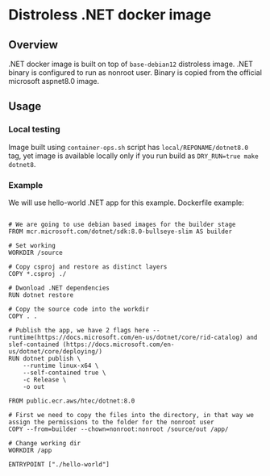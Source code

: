 # Distroless .NET docker image

## Overview

.NET docker image is built on top of `base-debian12` distroless image. .NET binary is configured to run as nonroot user. Binary is copied from the official microsoft aspnet8.0 image.

## Usage

### Local testing

Image built using `container-ops.sh` script has `local/REPONAME/dotnet8.0` tag, yet image is available locally only if you run
build as `DRY_RUN=true make dotnet8`.

### Example

We will use hello-world .NET app for this example.
Dockerfile example:

```

# We are going to use debian based images for the builder stage
FROM mcr.microsoft.com/dotnet/sdk:8.0-bullseye-slim AS builder

# Set working
WORKDIR /source

# Copy csproj and restore as distinct layers
COPY *.csproj ./

# Dwonload .NET dependencies
RUN dotnet restore

# Copy the source code into the workdir
COPY . .

# Publish the app, we have 2 flags here --runtime(https://docs.microsoft.com/en-us/dotnet/core/rid-catalog) and slef-contained (https://docs.microsoft.com/en-us/dotnet/core/deploying/)
RUN dotnet publish \
    --runtime linux-x64 \
    --self-contained true \
    -c Release \
    -o out

FROM public.ecr.aws/htec/dotnet:8.0

# First we need to copy the files into the directory, in that way we assign the permissions to the folder for the nonroot user
COPY --from=builder --chown=nonroot:nonroot /source/out /app/

# Change working dir
WORKDIR /app

ENTRYPOINT ["./hello-world"]


```
